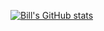 [![Bill's GitHub stats](https://github-readme-stats.vercel.app/api?username=billchenxi&count_private=true&show_icons=true&theme=dracula)](https://billchenxi.github.io)

